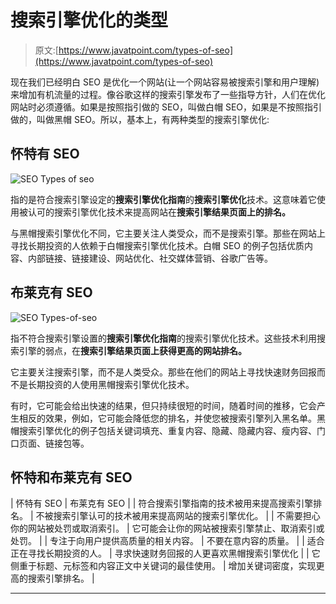# 搜索引擎优化的类型

> 原文:[https://www.javatpoint.com/types-of-seo](https://www.javatpoint.com/types-of-seo)

现在我们已经明白 SEO 是优化一个网站(让一个网站容易被搜索引擎和用户理解)来增加有机流量的过程。像谷歌这样的搜索引擎发布了一些指导方针，人们在优化网站时必须遵循。如果是按照指引做的 SEO，叫做白帽 SEO，如果是不按照指引做的，叫做黑帽 SEO。所以，基本上，有两种类型的搜索引擎优化:

## 怀特有 SEO

![SEO Types of seo](../Images/dcd4ae7eed8b4bd5ffe08333d2840790.png)

指的是符合搜索引擎设定的**搜索引擎优化指南**的**搜索引擎优化**技术。这意味着它使用被认可的搜索引擎优化技术来提高网站在**搜索引擎结果页面上的排名。**

与黑帽搜索引擎优化不同，它主要关注人类受众，而不是搜索引擎。那些在网站上寻找长期投资的人依赖于白帽搜索引擎优化技术。白帽 SEO 的例子包括优质内容、内部链接、链接建设、网站优化、社交媒体营销、谷歌广告等。

## 布莱克有 SEO

![SEO Types-of-seo](../Images/b154b1d86f00912e9997cfcaac0f09b5.png)

指不符合搜索引擎设置的**搜索引擎优化指南**的搜索引擎优化技术。这些技术利用搜索引擎的弱点，在**搜索引擎结果页面上获得更高的网站排名。**

它主要关注搜索引擎，而不是人类受众。那些在他们的网站上寻找快速财务回报而不是长期投资的人使用黑帽搜索引擎优化技术。

有时，它可能会给出快速的结果，但只持续很短的时间，随着时间的推移，它会产生相反的效果，例如，它可能会降低您的排名，并使您被搜索引擎列入黑名单。黑帽搜索引擎优化的例子包括关键词填充、重复内容、隐藏、隐藏内容、瘦内容、门口页面、链接包等。

## 怀特和布莱克有 SEO

| 怀特有 SEO | 布莱克有 SEO |
| 符合搜索引擎指南的技术被用来提高搜索引擎排名。 | 不被搜索引擎认可的技术被用来提高网站的搜索引擎优化。 |
| 不需要担心你的网站被处罚或取消索引。 | 它可能会让你的网站被搜索引擎禁止、取消索引或处罚。 |
| 专注于向用户提供高质量的相关内容。 | 不要在意内容的质量。 |
| 适合正在寻找长期投资的人。 | 寻求快速财务回报的人更喜欢黑帽搜索引擎优化 |
| 它侧重于标题、元标签和内容正文中关键词的最佳使用。 | 增加关键词密度，实现更高的搜索引擎排名。 |

* * *